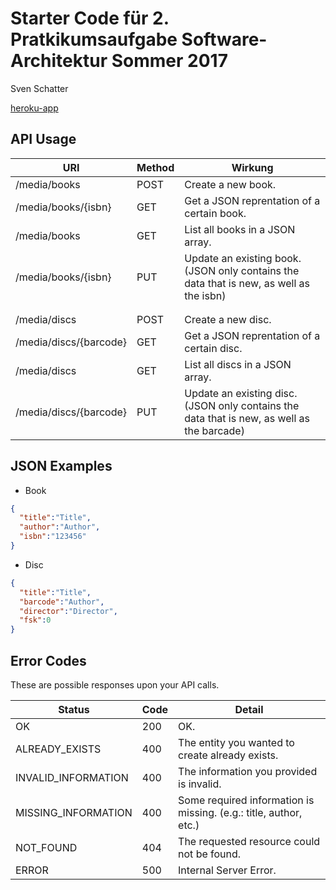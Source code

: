 # Starter Code für 2. Pratkikumsaufgabe Software-Architektur Sommer 2017

Sven Schatter

[heroku-app](https://shareit-teamxy.herokuapp.com/)

## API Usage

URI | Method | Wirkung
--- | --- | ---
/media/books | POST | Create a new book.
/media/books/{isbn} | GET | Get a JSON reprentation of a certain book.
/media/books | GET | List all books in a JSON array.
/media/books/{isbn} | PUT | Update an existing book. (JSON only contains the data that is new, as well as the isbn)
 |  |
 |  |
/media/discs | POST | Create a new disc.
/media/discs/{barcode} | GET | Get a JSON reprentation of a certain disc.
/media/discs | GET | List all discs in a JSON array.
/media/discs/{barcode} | PUT | Update an existing disc. (JSON only contains the data that is new, as well as the barcade)

## JSON Examples

- Book

```json
{
  "title":"Title",
  "author":"Author",
  "isbn":"123456"
}
```

- Disc

```json
{
  "title":"Title",
  "barcode":"Author",
  "director":"Director",
  "fsk":0
}
```

## Error Codes

These are possible responses upon your API calls.

Status | Code | Detail
--- | --- | ---
OK | 200 | OK.
ALREADY_EXISTS | 400 | The entity you wanted to create already exists.
INVALID_INFORMATION | 400 | The information you provided is invalid.
MISSING_INFORMATION | 400 | Some required information is missing. (e.g.: title, author, etc.)
NOT_FOUND | 404 | The requested resource could not be found.
ERROR | 500 | Internal Server Error.
